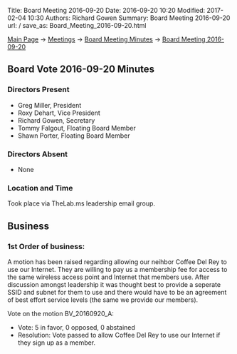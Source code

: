Title: Board Meeting 2016-09-20
Date: 2016-09-20 10:20
Modified: 2017-02-04 10:30
Authors: Richard Gowen
Summary: Board Meeting 2016-09-20
url: /
save_as: Board_Meeting_2016-09-20.html

[Main Page](index.html) -\> [Meetings](Meetings.html)
-\> [Board Meeting Minutes](Board_Meeting_Minutes.html) -\> [Board Meeting 2016-09-20](Board_Meeting_2016-09-20.html)

Board Vote 2016-09-20 Minutes
-----------------------------

### Directors Present

-   Greg Miller, President
-   Roxy Dehart, Vice President
-   Richard Gowen, Secretary
-   Tommy Falgout, Floating Board Member
-   Shawn Porter, Floating Board Member

### Directors Absent

-   None

### Location and Time

Took place via TheLab.ms leadership email group.

Business
--------

### 1st Order of business:

A motion has been raised regarding allowing our neihbor Coffee Del Rey to use our Internet.
They are willing to pay us a membership fee for access to the same wireless access point and Internet that members use.
After discussion amongst leadership it was thought best to provide a seperate SSID and subnet for them to use and there would have to be an agreement of best effort service levels (the same we provide our members).
 
Vote on the motion BV_20160920_A:

-   Vote: 5 in favor, 0 opposed, 0 abstained
-   Resolution: Vote passed to allow Coffee Del Rey to use our Internet if they sign up as a member.





